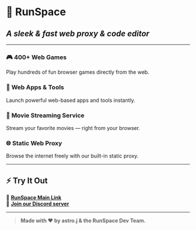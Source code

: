 # **🚀 RunSpace**

## *A sleek & fast web proxy & code editor*

---

### 🎮 **400+ Web Games**
Play hundreds of fun browser games directly from the web.

### 🚀 **Web Apps & Tools**
Launch powerful web-based apps and tools instantly.

### 🧩 **Movie Streaming Service**
Stream your favorite movies — right from your browser.

### 🌐 **Static Web Proxy**
Browse the internet freely with our built-in static proxy.

---

## ⚡ Try It Out
🔗 [**RunSpace Main Link**](https://runspace.site)  
💬 [**Join our Discord server**](https://discord.gg/DgyEMz99uE)

---

> **Made with ❤️ by astro.j & the RunSpace Dev Team.**
